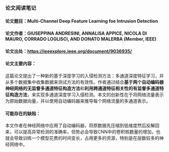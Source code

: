 ### 论文阅读笔记

#### **论文题目：Multi-Channel Deep Feature Learning foe Intrusion Detection**

#### **论文作者：GIUSEPPINA ANDRESINI, ANNALISA APPICE, NICOLA DI MAURO, CORRADO LOGLISCI, AND DONATO MALERBA (Member, IEEE)** 

#### **论文出处：https://ieeexplore.ieee.org/document/9036935/**

#### **论文主要内容：**

​		这篇论文提出了一种新的基于深度学习的入侵检测方法：多通道深度特征学习，并从多个数据集中收集数据来测试方法的有效性。作者通过结合**基于两个自动编码器神经网络的无监督多通道特征构造方法**和**利用跨通道特征相关性的有监督多通道特征构造方法**，来实现多通道深度学习入侵检测。本文的创新性在于将网络流量表示为原始数据向量，并以使用自动编码器来推导每个网络流量的多通道表示。

#### 可能存在的缺陷：

​		本文作者在神经网络中应用了自动编码器，将原数据先压缩到低维度然后反解回来，可以提高异常检测的准确率，但势必会导致CNN中的卷积核数量的增加，也就会导致训练一个模型花费的时间变长，占用更多的资源，特别是在层数较多的神经网络中。

